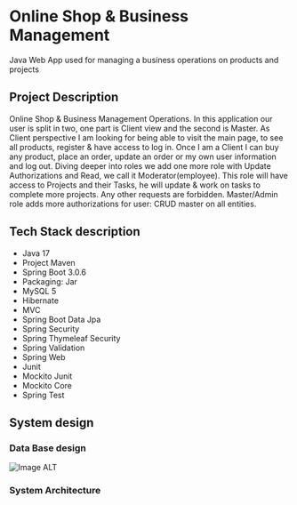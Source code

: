 # Online Shop & Business Management

Java Web App used for managing a business operations on products and projects
## Project Description


Online Shop & Business Management Operations.
In this application our user is split in two, one part is Client view and the second is Master.
As Client perspective I am looking for being able to visit the main page,
to see all products, register & have access to log in.
Once I am a Client I can buy any product, place an order, update an order or my own user information and log out.
Diving deeper into roles we add one more role with Update Authorizations and Read, we call it Moderator(employee).
This role will have access to Projects and their Tasks, he will update & work on tasks to complete more projects.
Any other requests are forbidden. Master/Admin role adds more authorizations for user: CRUD master on all entities.



## Tech Stack description
- Java 17
- Project Maven
- Spring Boot 3.0.6
- Packaging: Jar
- MySQL 5
- Hibernate
- MVC
- Spring Boot Data Jpa
- Spring Security
- Spring Thymeleaf Security
- Spring Validation
- Spring Web
- Junit
- Mockito Junit
- Mockito Core
- Spring Test



## System design


### Data Base design
![Image ALT](C:\Users\Stefan\Documents\web\documents\design\database_diagram.png)
###  System Architecture


